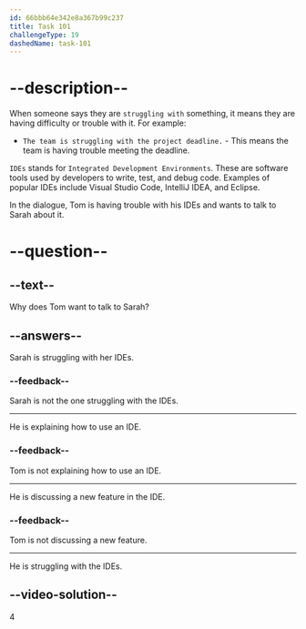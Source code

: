 ```yaml
---
id: 66bbb64e342e8a367b99c237
title: Task 101
challengeType: 19
dashedName: task-101
---
```


<!-- Audio Reference:
Tom: Hey Sarah, do you have a moment? I'm struggling with these IDEs. -->

# --description--

When someone says they are `struggling with` something, it means they are having difficulty or trouble with it. For example:

- `The team is struggling with the project deadline.` - This means the team is having trouble meeting the deadline.

`IDEs` stands for `Integrated Development Environments`. These are software tools used by developers to write, test, and debug code. Examples of popular IDEs include Visual Studio Code, IntelliJ IDEA, and Eclipse.

In the dialogue, Tom is having trouble with his IDEs and wants to talk to Sarah about it.

# --question--

## --text--

Why does Tom want to talk to Sarah?

## --answers--

Sarah is struggling with her IDEs.

### --feedback--

Sarah is not the one struggling with the IDEs.

---

He is explaining how to use an IDE.

### --feedback--

Tom is not explaining how to use an IDE.

---

He is discussing a new feature in the IDE.

### --feedback--

Tom is not discussing a new feature. 

---

He is struggling with the IDEs.

## --video-solution--

4
